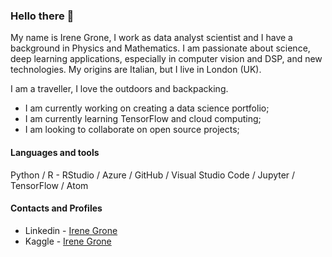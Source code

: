 ### Hello there 👋

<p>My name is Irene Grone, I work as data analyst scientist and I have a background in Physics and Mathematics. I am passionate about science, deep learning applications, especially in computer vision and DSP, and new technologies. My origins are Italian, but I live in London (UK).</p>

<p>I am a traveller, I love the outdoors and backpacking.</p>

- I am currently working on creating a data science portfolio;
- I am currently learning TensorFlow and cloud computing;
- I am looking to collaborate on open source projects;

#### Languages and tools

Python / R - RStudio / Azure / GitHub / Visual Studio Code / Jupyter / TensorFlow / Atom

#### Contacts and Profiles

* Linkedin - [Irene Grone](https://www.linkedin.com/in/irenegrone)
* Kaggle - [Irene Grone](https://www.kaggle.com/irenegrone)
